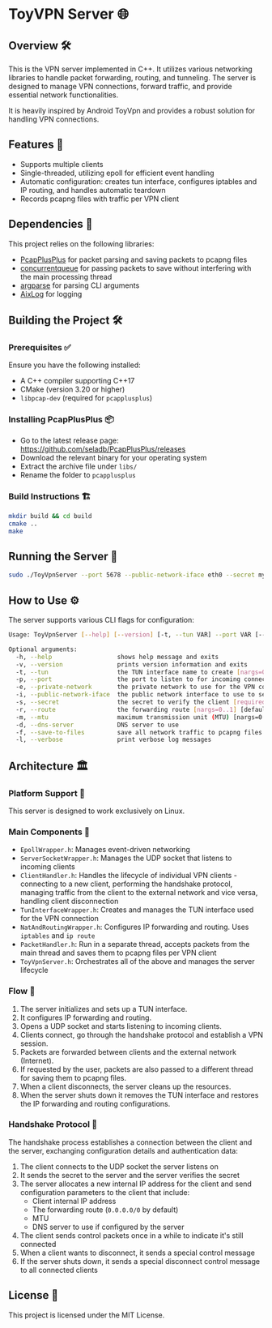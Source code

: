 # ToyVPN Server 🌐

## Overview 🛠️
This is the VPN server implemented in C++. It utilizes various networking libraries to handle packet forwarding, routing, and tunneling. The server is designed to manage VPN connections, forward traffic, and provide essential network functionalities.

It is heavily inspired by Android ToyVpn and provides a robust solution for handling VPN connections.

## Features 🚀
- Supports multiple clients
- Single-threaded, utilizing epoll for efficient event handling
- Automatic configuration: creates tun interface, configures iptables and IP routing, and handles automatic teardown
- Records pcapng files with traffic per VPN client

## Dependencies 🔗
This project relies on the following libraries:
- [PcapPlusPlus](https://github.com/seladb/PcapPlusPlus) for packet parsing and saving packets to pcapng files
- [concurrentqueue](https://github.com/cameron314/concurrentqueue) for passing packets to save without interfering with the main processing thread
- [argparse](https://github.com/p-ranav/argparse) for parsing CLI arguments
- [AixLog](https://github.com/berkus/AixLog) for logging

## Building the Project 🛠️
### Prerequisites ✅
Ensure you have the following installed:
- A C++ compiler supporting C++17
- CMake (version 3.20 or higher)
- `libpcap-dev` (required for `pcapplusplus`)

### Installing PcapPlusPlus 📦
- Go to the latest release page: https://github.com/seladb/PcapPlusPlus/releases
- Download the relevant binary for your operating system
- Extract the archive file under `libs/`
- Rename the folder to `pcapplusplus`

### Build Instructions 🏗️
```sh
mkdir build && cd build
cmake ..
make
```

## Running the Server 🚀
```sh
sudo ./ToyVpnServer --port 5678 --public-network-iface eth0 --secret my_secret
```

## How to Use ⚙️
The server supports various CLI flags for configuration:

```sh
Usage: ToyVpnServer [--help] [--version] [-t, --tun VAR] --port VAR [--private-network VAR] --public-network-iface VAR --secret VAR [--route VAR] [--mtu VAR] [--dns-server VAR] [--save-to-files VAR] [--verbose]

Optional arguments:
  -h, --help                  shows help message and exits
  -v, --version               prints version information and exits
  -t, --tun                   the TUN interface name to create [nargs=0..1] [default: "tun0"]
  -p, --port                  the port to listen to for incoming connections [required]
  -e, --private-network       the private network to use for the VPN connection [nargs=0..1] [default: "10.0.0.0/24"]
  -i, --public-network-iface  the public network interface to use to send VPN traffic to the internet [required]
  -s, --secret                the secret to verify the client [required]
  -r, --route                 the forwarding route [nargs=0..1] [default: 0.0.0.0/0]
  -m, --mtu                   maximum transmission unit (MTU) [nargs=0..1] [default: 1400]
  -d, --dns-server            DNS server to use
  -f, --save-to-files         save all network traffic to pcapng files [nargs=0..1] [default: ""]
  -l, --verbose               print verbose log messages
```

## Architecture 🏛️
### Platform Support 🐧
This server is designed to work exclusively on Linux.

### Main Components 🔩
- `EpollWrapper.h`: Manages event-driven networking
- `ServerSocketWrapper.h`: Manages the UDP socket that listens to incoming clients
- `ClientHandler.h`: Handles the lifecycle of individual VPN clients - connecting to a new client, performing the handshake protocol, managing traffic from the client to the external network and vice versa, handling client disconnection
- `TunInterfaceWrapper.h`: Creates and manages the TUN interface used for the VPN connection
- `NatAndRoutingWrapper.h`: Configures IP forwarding and routing. Uses `iptables` and `ip route`
- `PacketHandler.h`: Run in a separate thread, accepts packets from the main thread and saves them to pcapng files per VPN client
- `ToyVpnServer.h`: Orchestrates all of the above and manages the server lifecycle

### Flow 🔄
1. The server initializes and sets up a TUN interface.
2. It configures IP forwarding and routing.
3. Opens a UDP socket and starts listening to incoming clients.
4. Clients connect, go through the handshake protocol and establish a VPN session.
5. Packets are forwarded between clients and the external network (Internet).
6. If requested by the user, packets are also passed to a different thread for saving them to pcapng files.
7. When a client disconnects, the server cleans up the resources.
8. When the server shuts down it removes the TUN interface and restores the IP forwarding and routing configurations.

### Handshake Protocol 🤝
The handshake process establishes a connection between the client and the server, exchanging configuration details and authentication data:
1. The client connects to the UDP socket the server listens on
2. It sends the secret to the server and the server verifies the secret
3. The server allocates a new internal IP address for the client and send configuration parameters to the client that include:
    - Client internal IP address
    - The forwarding route (`0.0.0.0/0` by default)
    - MTU
    - DNS server to use if configured by the server
4. The client sends control packets once in a while to indicate it's still connected
5. When a client wants to disconnect, it sends a special control message
6. If the server shuts down, it sends a special disconnect control message to all connected clients

## License 📜
This project is licensed under the MIT License.

